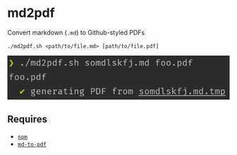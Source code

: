 # md2pdf
Convert markdown (`.md`) to Github-styled PDFs

```
./md2pdf.sh <path/to/file.md> [path/to/file.pdf]
```
![](output.png)

## Requires
* [`npm`](https://www.npmjs.com/)
* [`md-to-pdf`](https://www.npmjs.com/package/md-to-pdf)